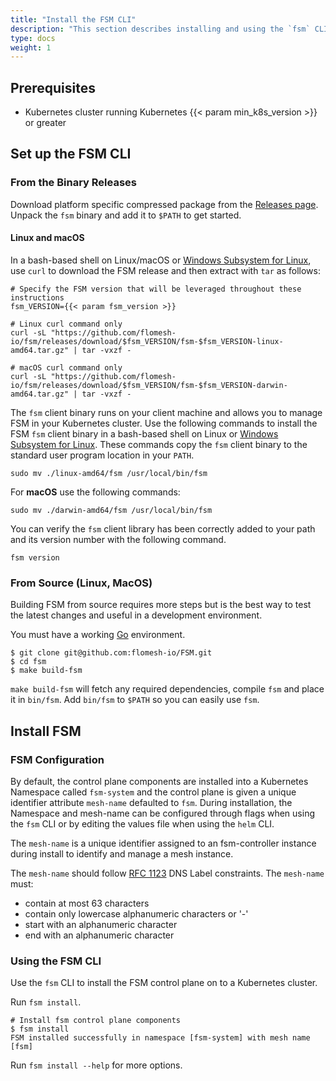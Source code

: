 ```yaml
---
title: "Install the FSM CLI"
description: "This section describes installing and using the `fsm` CLI."
type: docs
weight: 1
---
```


## Prerequisites

- Kubernetes cluster running Kubernetes {{< param min_k8s_version >}} or greater

## Set up the FSM CLI

### From the Binary Releases

Download platform specific compressed package from the [Releases page](https://github.com/flomesh-io/fsm/releases).
Unpack the `fsm` binary and add it to `$PATH` to get started.

#### Linux and macOS

In a bash-based shell on Linux/macOS or [Windows Subsystem for Linux](https://docs.microsoft.com/windows/wsl/about), use `curl` to download the FSM release and then extract with `tar` as follows:

```console
# Specify the FSM version that will be leveraged throughout these instructions
fsm_VERSION={{< param fsm_version >}}

# Linux curl command only
curl -sL "https://github.com/flomesh-io/fsm/releases/download/$fsm_VERSION/fsm-$fsm_VERSION-linux-amd64.tar.gz" | tar -vxzf -

# macOS curl command only
curl -sL "https://github.com/flomesh-io/fsm/releases/download/$fsm_VERSION/fsm-$fsm_VERSION-darwin-amd64.tar.gz" | tar -vxzf -
```

The `fsm` client binary runs on your client machine and allows you to manage FSM in your Kubernetes cluster. Use the following commands to install the FSM `fsm` client binary in a bash-based shell on Linux or [Windows Subsystem for Linux](https://docs.microsoft.com/windows/wsl/about). These commands copy the `fsm` client binary to the standard user program location in your `PATH`.

```console
sudo mv ./linux-amd64/fsm /usr/local/bin/fsm
```

For **macOS** use the following commands:

```console
sudo mv ./darwin-amd64/fsm /usr/local/bin/fsm
```

You can verify the `fsm` client library has been correctly added to your path and its version number with the following command.

```console
fsm version
```
### From Source (Linux, MacOS)

Building FSM from source requires more steps but is the best way to test the latest changes and useful in a development environment.

You must have a working [Go](https://golang.org/doc/install) environment.

```console
$ git clone git@github.com:flomesh-io/FSM.git
$ cd fsm
$ make build-fsm
```

`make build-fsm` will fetch any required dependencies, compile `fsm` and place it in `bin/fsm`. Add `bin/fsm` to `$PATH` so you can easily use `fsm`.

## Install FSM

### FSM Configuration

By default, the control plane components are installed into a Kubernetes Namespace called `fsm-system` and the control plane is given a unique identifier attribute `mesh-name` defaulted to `fsm`.
During installation, the Namespace and mesh-name can be configured through flags when using the `fsm` CLI or by editing the values file when using the `helm` CLI.

The `mesh-name` is a unique identifier assigned to an fsm-controller instance during install to identify and manage a mesh instance.

The `mesh-name` should follow [RFC 1123](https://tools.ietf.org/html/rfc1123) DNS Label constraints. The `mesh-name` must:

- contain at most 63 characters
- contain only lowercase alphanumeric characters or '-'
- start with an alphanumeric character
- end with an alphanumeric character

### Using the FSM CLI

Use the `fsm` CLI to install the FSM control plane on to a Kubernetes cluster.

Run `fsm install`.

```console
# Install fsm control plane components
$ fsm install
FSM installed successfully in namespace [fsm-system] with mesh name [fsm]
```

Run `fsm install --help` for more options.
